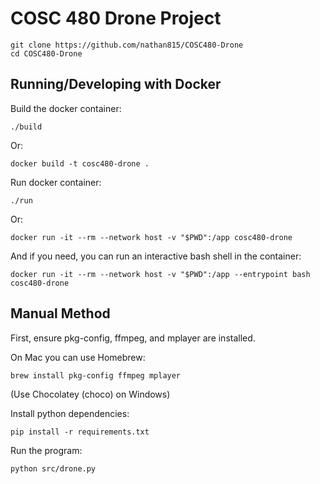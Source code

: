 # COSC 480 Drone Project

    git clone https://github.com/nathan815/COSC480-Drone
    cd COSC480-Drone

## Running/Developing with Docker

Build the docker container:

    ./build

Or:

    docker build -t cosc480-drone .

Run docker container:

    ./run

Or:

    docker run -it --rm --network host -v "$PWD":/app cosc480-drone

And if you need, you can run an interactive bash shell in the container:

    docker run -it --rm --network host -v "$PWD":/app --entrypoint bash cosc480-drone

## Manual Method

First, ensure pkg-config, ffmpeg, and mplayer are installed.

On Mac you can use Homebrew:

    brew install pkg-config ffmpeg mplayer

(Use Chocolatey (choco) on Windows)

Install python dependencies:

    pip install -r requirements.txt

Run the program:

    python src/drone.py
